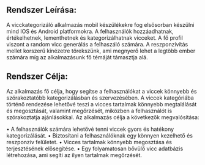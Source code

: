 ## Rendszer Leírása:

A vicckategorizáló alkalmazás mobil készülékekre fog elsősorban készülni mind IOS és Android platformokra. 
A felhasználók hozzáadhatnak, értékelhetnek, lementhetnek és kategorizálhatnak vicceket. 
A fő profil viszont a random vicc generálás a felhaszáló számára. 
A reszponzivítás mellet korszerű kinézetre törekszünk, ami megnyerő lehet a legtöbb ember számára míg az alkalmazásunk 
fő témáját támasztja alá.

## Rendszer Célja:

Az alkalmazás fő célja, hogy segítse a felhasználókat a viccek könnyebb és szórakoztatóbb kategorizálásban és szervezésében. 
A viccek kategóriába történő rendezése lehetővé teszi a vicces tartalmak könnyebb megtalálását és megosztását, 
valamint megőrzését, miközben a felhasználót is szórakoztatja ajánlásokkal.
Az alkalmazás célja a következők megvalósítása:

•	A felhasználók számára lehetővé tenni viccek gyors és hatékony kategorizálását.
•	Biztosítani a felhasználóknak egy könnyen kezelhető és reszponzív felületet.
•	Vicces tartalmak könnyebb megosztása és terjesztésének elősegítése.
•	Egy folyamatosan bővülő vicc adatbázis létrehozása, ami segíti az ilyen tartalmak megőrzését.
